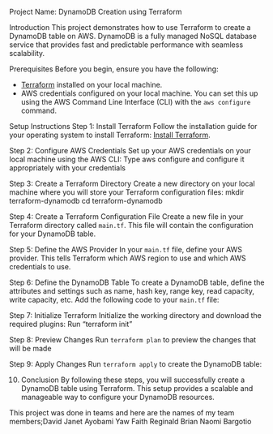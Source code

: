 Project Name: DynamoDB Creation using Terraform
 
Introduction
This project demonstrates how to use Terraform to create a DynamoDB table on AWS. DynamoDB is a fully managed NoSQL database service that provides fast and predictable performance with seamless scalability.

Prerequisites
Before you begin, ensure you have the following:
- [Terraform](https://learn.hashicorp.com/tutorials/terraform/install-cli) installed on your local machine.
- AWS credentials configured on your local machine. You can set this up using the AWS Command Line Interface (CLI) with the `aws configure` command.

Setup Instructions
Step 1: Install Terraform
Follow the installation guide for your operating system to install Terraform: [Install Terraform](https://learn.hashicorp.com/tutorials/terraform/install-cli).

Step 2: Configure AWS Credentials
Set up your AWS credentials on your local machine using the AWS CLI:
Type aws configure and configure it appropriately with your credentials

Step 3: Create a Terraform Directory
Create a new directory on your local machine where you will store your Terraform configuration files:
mkdir terraform-dynamodb
cd terraform-dynamodb

Step 4: Create a Terraform Configuration File
Create a new file in your Terraform directory called `main.tf`. This file will contain the configuration for your DynamoDB table.
 
Step 5: Define the AWS Provider
In your `main.tf` file, define your AWS provider. This tells Terraform which AWS region to use and which AWS credentials to use.

Step 6: Define the DynamoDB Table
To create a DynamoDB table, define the attributes and settings such as name, hash key, range key, read capacity, write capacity, etc. Add the following code to your `main.tf` file:

Step 7: Initialize Terraform
Initialize the working directory and download the required plugins:
Run “terraform init”

Step 8: Preview Changes
Run `terraform plan` to preview the changes that will be made

Step 9: Apply Changes
Run `terraform apply` to create the DynamoDB table:

10. Conclusion
By following these steps, you will successfully create a DynamoDB table using Terraform. This setup provides a scalable and manageable way to configure your DynamoDB resources.

This project was done in teams and here are the names of my team members;David
Janet
Ayobami
Yaw
Faith
Reginald
Brian
Naomi
Bargotio

